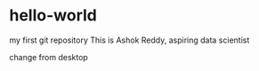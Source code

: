 # hello-world
my first git repository
This is Ashok Reddy, aspiring data scientist

change from desktop 

